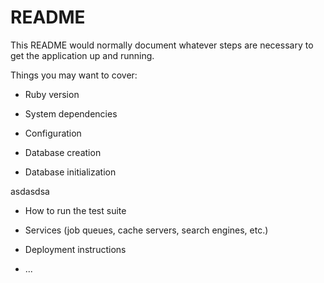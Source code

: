 # README

This README would normally document whatever steps are necessary to get the
application up and running.

Things you may want to cover:

* Ruby version

* System dependencies

* Configuration

* Database creation

* Database initialization

asdasdsa

* How to run the test suite

* Services (job queues, cache servers, search engines, etc.)

* Deployment instructions

* ...
